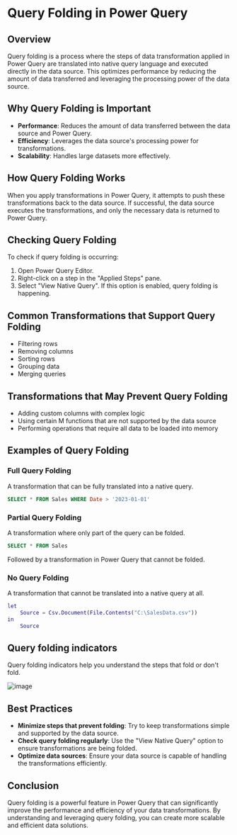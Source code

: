 # Query Folding in Power Query

## Overview
Query folding is a process where the steps of data transformation applied in Power Query are translated into native query language and executed directly in the data source. This optimizes performance by reducing the amount of data transferred and leveraging the processing power of the data source.

## Why Query Folding is Important
- **Performance**: Reduces the amount of data transferred between the data source and Power Query.
- **Efficiency**: Leverages the data source's processing power for transformations.
- **Scalability**: Handles large datasets more effectively.

## How Query Folding Works
When you apply transformations in Power Query, it attempts to push these transformations back to the data source. If successful, the data source executes the transformations, and only the necessary data is returned to Power Query.

## Checking Query Folding
To check if query folding is occurring:
1. Open Power Query Editor.
2. Right-click on a step in the "Applied Steps" pane.
3. Select "View Native Query". If this option is enabled, query folding is happening.



## Common Transformations that Support Query Folding
- Filtering rows
- Removing columns
- Sorting rows
- Grouping data
- Merging queries

## Transformations that May Prevent Query Folding
- Adding custom columns with complex logic
- Using certain M functions that are not supported by the data source
- Performing operations that require all data to be loaded into memory

## Examples of Query Folding
### Full Query Folding
A transformation that can be fully translated into a native query.

```sql
SELECT * FROM Sales WHERE Date > '2023-01-01'
```

### Partial Query Folding
A transformation where only part of the query can be folded.

```sql
SELECT * FROM Sales
```
Followed by a transformation in Power Query that cannot be folded.

### No Query Folding
A transformation that cannot be translated into a native query at all.

```m
let
    Source = Csv.Document(File.Contents("C:\SalesData.csv"))
in
    Source
```

## Query folding indicators
Query folding indicators help you understand the steps that fold or don't fold.

![image](https://github.com/user-attachments/assets/f871d79d-73fb-46b1-8a5a-4d364cb1f7e0)



## Best Practices
- **Minimize steps that prevent folding**: Try to keep transformations simple and supported by the data source.
- **Check query folding regularly**: Use the "View Native Query" option to ensure transformations are being folded.
- **Optimize data sources**: Ensure your data source is capable of handling the transformations efficiently.

## Conclusion
Query folding is a powerful feature in Power Query that can significantly improve the performance and efficiency of your data transformations. By understanding and leveraging query folding, you can create more scalable and efficient data solutions.



